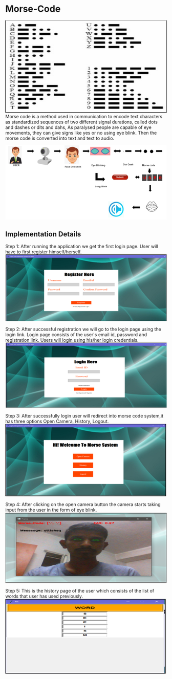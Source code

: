 # Morse-Code

![Login Page](https://github.com/HemaG13/Morse-Code/blob/main/Output/dotdash.PNG)
Morse code is a method used in communication to encode text characters as standardized sequences of two different signal durations, called dots and dashes or dits and dahs, As paralysed people are capable of eye movements, they can give signs like yes or no using eye blink. Then the morse code is converted into text and text to audio.

![Login Page](https://github.com/HemaG13/Morse-Code/blob/main/Output/ani.PNG)

## Implementation Details
Step 1: After running the application we get the first login page. User will have to first register himself/herself.
![Login Page](https://github.com/HemaG13/Morse-Code/blob/main/Output/register.PNG)

Step 2: After successful registration we will go to the login page using the login link. Login page consists of the
user's email id, password and registration link. Users will login using his/her login credentials.
![Login Page](https://github.com/HemaG13/Morse-Code/blob/main/Output/login.PNG)

Step 3: After successfully login user will redirect into morse code system,it has three options Open Camera,
History, Logout.
![forgot password](https://github.com/HemaG13/Morse-Code/blob/main/Output/morse.PNG)

Step 4: After clicking on the open camera button the camera starts taking input from the user in the form of eye
blink.
![forgot password](https://github.com/HemaG13/Morse-Code/blob/main/Output/camera.PNG)

Step 5: This is the history page of the user which consists of the list of words that user has used previously.
![forgot password](https://github.com/HemaG13/Morse-Code/blob/main/Output/history.PNG)

